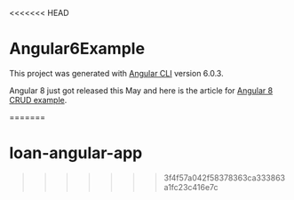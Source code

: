 <<<<<<< HEAD
# Angular6Example

This project was generated with [Angular CLI](https://github.com/angular/angular-cli) version 6.0.3.

Angular 8 just got released this May and here is the article for [Angular 8 CRUD example](https://www.devglan.com/angular/angular-8-crud-example).

=======
# loan-angular-app
>>>>>>> 3f4f57a042f58378363ca333863a1fc23c416e7c
